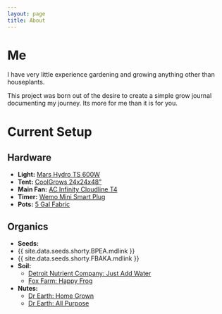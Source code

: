```yaml
---
layout: page
title: About
---
```


# Me

I have very little experience gardening and growing anything other than houseplants.

This project was born out of the desire to create a simple grow journal documenting my journey. Its more for me than it is for you.

# Current Setup
## Hardware
 * __Light:__ [Mars Hydro TS 600W](https://www.amazon.com/gp/product/B07VL8FZS1) 
 * __Tent:__ [CoolGrows 24x24x48"](https://www.amazon.com/gp/product/B01GCHXUVU)
 * __Main Fan:__ [AC Infinity Cloudline T4](https://www.amazon.com/gp/product/B07VL8FZS1/)
 * __Timer:__ [Wemo Mini Smart Plug](https://www.amazon.com/gp/product/B08CJGZZZ1)
 * __Pots:__ [5 Gal Fabric](https://www.amazon.com/gp/product/B0746KXXYR)

## Organics
 * __Seeds:__
  * {{ site.data.seeds.shorty.BPEA.mdlink }}
  * {{ site.data.seeds.shorty.FBAKA.mdlink }}
 * __Soil:__ 
   * [Detroit Nutrient Company: Just Add Water](https://detroitnutrientcompany.com/collections/most-popular/products/great-lakes-water-only-soil)
   * [Fox Farm: Happy Frog](https://foxfarm.com/product/happy-frog-potting-soil)
 * __Nutes:__ 
   * [Dr Earth: Home Grown](https://drearth.com/product/home-grown/)
   * [Dr Earth: All Purpose](https://www.homedepot.com/p/DR-EARTH-3-lbs-45-sq-ft-Organic-Pure-Gold-All-Purpose-Fertilizer-Pelletized-100534587/306120783)